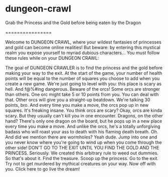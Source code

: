 dungeon-crawl
=============

Grab the Princess and the Gold before being eaten by the Dragon

================

Welcome to DUNGEON CRAWL, where your wildest fantasies of princesses and gold can become online realities! But beware: by entering this mystical realm you expose yourself to myriad dubious characters... You must follow these rules while on your DUNGEON CRAWL:

The goal of DUNGEON CRAWLER is to find the princess and the gold before making your way to the exit.
At the start of the game, your number of health points will be equal to the number of squares you choose to add when you create a new game.
We're just going to level with you: this place is scary as hell. And f@%#ing dangerous. Beware of the orcs! Some orcs are stronger than others. One orc might take 5 or 10 points from you. You can deal with that. Other orcs will give you a straight-up beatdown. We're talking 30 points, bro. And every time you make a move, the orcs pop up in new squares. It's freaking insane.
You think orcs are scary? Okay, orcs are kinda scary. But they usually can't kill you in one encounter. Dragons, on the other hand? There's only one dragon on the board, but he pops up in a new place every time you make a move. And unlike the orcs, he's a totally unforgiving badass who will roast your ass to death with his flaming death breath.
Oh. And did we mention there are wormholes? Yeah dude. Jump into one and you never know where you're going to wind up when you come through the other side!
DON'T GO TO THE EXIT UNTIL YOU FIND THE GOLD AND THE PRINCESS. Seriously. We created this arbitrary rule to weed out dummies.
So that's about it. Find the treasure. Scoop up the princess. Go to the exit. Try not to get murdered by mythical creatures on your way.
Now off with you. Click here to go live the dream!